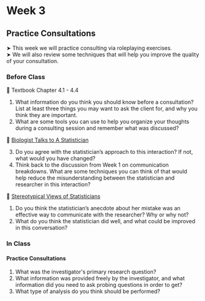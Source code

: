 # Week 3

## Practice Consultations

&#x27A4; This week we will practice consulting via roleplaying exercises.  
&#x27A4; We will also review some techniques that will help you improve the quality of your consultation.

### Before Class

📖 Textbook Chapter 4.1 - 4.4

1. What information do you think you should know before a consultation? List at least three things you may want to ask the client for, and why you think they are important.
2. What are some tools you can use to help you organize your thoughts during a consulting session and remember what was discussed? 

🎥 [Biologist Talks to A Statistician](https://www.youtube.com/watch?v=Hz1fyhVOjr4)<br />  

3. Do you agree with the statistician’s approach to this interaction? If not, what would you have changed?
4. Think back to the discussion from Week 1 on communication breakdowns. What are some techniques you can think of that would help reduce the misunderstanding between the statistician and researcher in this interaction?

🎥 [Stereotypical Views of Statisticians](https://www.youtube.com/watch?v=dx_W1Azvpf8/)<br />  

1. Do you think the statistician’s anecdote about her mistake was an effective way to communicate with the researcher? Why or why not?
2. What do you think the statistician did well, and what could be improved in this conversation?

### In Class

#### Practice Consultations

1. What was the investigator's primary research question?
2. What information was provided freely by the investigator, and what information did you need to ask probing questions in order to get?
3. What type of analysis do you think should be performed?






